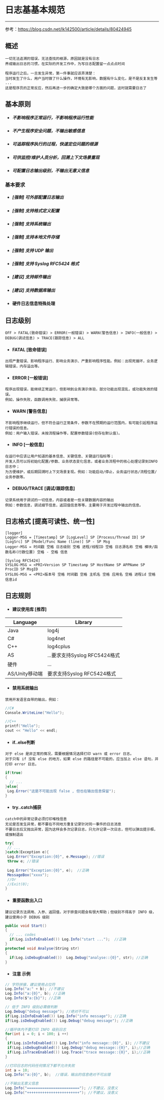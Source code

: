 # 日志基基本规范
***

参考：https://blog.csdn.net/lk142500/article/details/80424945

## 概述
```
一切无法追溯的错误，无法查找的根源，原因就是没有日志
养成输出日志的习惯，在实际的开发工作中，为写日志配置留一点点点时间

程序运行之后，一旦发生异常，第一件事就应该弄清楚：
当时发生了什么，用户当时做了什么操作，环境有无影响，数据有什么变化，是不是反复发生等 ...
这是程序员的正常反应，然后再进一步的确定大致是哪个方面的问题，这时就需要日志了
```

## 基本原则
* ##### 不影响程序正常运行，不影响程序运行性能
* ##### 不产生程序安全问题，不输出敏感信息
* ##### 可追踪程序执行的过程，快速定位问题的根源 
* ##### 可供监控/维护人员分析，回溯上下文场景重现
* ##### 可配置日志输出级别，不输出无意义信息

### 基本要求
* ##### [强制] 可外部配置日志输出
* ##### [强制] 支持格式定义配置
* ##### [强制] 支持系统输出
* ##### [强制] 支持本地文件存储
* ##### [强制] 支持 UDP 输出
* ##### [强制] 支持 Syslog RFC5424 格式
* ##### [建议] 支持邮件输出
* ##### [建议] 支持数据库输出
* #### 硬件日志信息特殊处理

## 日志级别
```
OFF > FATAL(致命错误) > ERROR(一般错误) > WARN(警告信息) > INFO(一般信息) > DEBUG(调试信息) > TRACE(跟踪信息) > ALL 
```
* #### FATAL [致命错误]
```
出现严重错误、影响程序运行、影响业务演示、严重影响程序性能。例如：出现死循环，业务逻辑错误，内存溢出等。
```
* #### ERROR [一般错误]
```
程序出现错误，能继续正常运行，但影响到业务演示体验，部分功能出现混乱，或功能失效的错误。
例如，操作失败，函数调用失败，捕获异常等。
```
*  #### WARN [警告信息]
```
不影响程序继续运行，但不符合运行正常条件，参数不在预期的运行范围内，有可能引起程序运行错误的信息。
例如：用户输入错误，未按流程操作等，配置参数错误(但存在默认值)。
```
* #### INFO [一般信息]
```
在运行中应该让用户知道的基本信息、关键信息、关键运行指标等；
开发人员可以将初始化配置/参数、业务状态变化信息，或者业务流程中的核心处理记录到INFO日志中；
为方便维护，或后期回溯时上下文场景复现。例如：功能启动/停止，业务运行状态/流程位置/业务参数等。
```
* #### DEBUG/TRACE [调试/跟踪信息]
```
记录系统用于调试的一切信息，内容或者是一些关键数据内容的输出
例如：参数信息，调试细节信息，返回值信息等等，主要用于开发过程中输出的信息。
```

## 日志格式 [提高可读性、统一性]
```
[logger]
Logger-MSG = [Timestamp] SP [LogLevel] SP [Process/Thread ID] SP [LogSrc] SP [Model/Func Name (line)] SP - SP Msg
Logger-MSG = 时间戳 空格 日志级别 空格 进程/线程ID 空格 日志源名称 空格 模块/函数名称(行数位置) 空格 - 空格 信息

[Syslog RFC5424] 
SYSLOG-MSG = <PRI>Version SP Timestamp SP HostName SP APPName SP ProcID SP MsgID
SYSLOG-MSG = <PRI>版本号 空格 时间戳 空格 主机名 空格 应用名 空格 进程id 空格 信息id
```

## 日志规则
* #### 建议使用库 [推荐]
|Language|Library|
|-----|-----|
|Java|log4j
|C#|log4net
|C++|log4cplus
|AS|...要求支持Syslog RFC5424格式
|硬件|...
|AS/Unity移动端|要求支持Syslog RFC5424格式

* #### 禁用系统输出
```
禁用开发语言自带的输出，例如：
```
```C#
//C#
Console.WriteLine("Hello");
```
```C++
//C++
printf("Hello");
cout << "Hello" << endl;
```

* #### if..else判断
```
对于 else 是非正常的情况，需要根据情况选择打印 warn 或 error 日志。
对于只有 if 没有 else 的地方，如果 else 的路径是不可能的，应当加上 else 语句，并打印 error 日志。
```
```C#
if(true)
{
  // ...
}else{
 Log.Error("这是不可能出现 false , 但也在输出信息保留");
}
```

* #### try..catch捕获
```
catch中的异常记录必须打印堆栈信息
无论是否发生异常，都不要在不同地方重复记录针对同一事件的日志消息
不要日志后又抛出异常，因为这样会多次记录日志，只允许记录一次日志，但可以弹出提示框，或强制退出
```
```C#
try{
 // ...
}catch(Exception e){
 Log.Error("Exception:{0}", e.Message); //错误
 throw e; //错误
 
 Log.Error("Exception:{0}", e);  //正确
 MessageBox("xxxx");
 //Or
 //Exit(0);
}
```

* #### 重要函数出入口
```
建议记录方法调用、入参、返回值，对于排查问题会有很大帮助；但级别不得高于 INFO 级，建议使用小于 DEBUG 级别
```
```C#
public void Start()
{
  // ... codes
  if(Log.isInfoEnabled()) Log.Info("start ...");  //正确
}
protected void Analyse(String str)
{
  if(Log.isDebugEnabled())  Log.Debug("analyse::{0}", str); //正确
}
```


* #### 注意 示例
```C#
// 字符拼接，建议使用占位符
Log.Info("a:" + b); //不建议
Log.Info("a:{0}", b); //正确
Log.Info($"a:{b}"); //正确

// 低于 INFO 级别必需做判断
Log.Debug("debug message"); //绝对不可以
if(Log.isInfoEnabled()) Log.Info("info message"); //正确
if(Log.isDebugEnabled()) Log.Debug("debug message"); //正确

//循环体内不要打印 INFO 级别日志
for(int i = 0; i < 100; i ++)
{
 if(Log.isInfoEnabled()) Log.Info("info message::{0}", i); //不建议
 if(Log.isDebugEnabled()) Log.Debug("debug message::{0}", i);//正确
 if(Log.isTraceEnabled()) Log.Trace("trace message::{0}", i);//正确
}

//打印日志的代码任何情况下都不允许失败
int a = 10;
Log.Info("a:{0}", b);  //错误，输出的信息绝对不可出错

//不输出无意义信息
Log.Info("========================"); //不建议，没意义
Log.Info("++++++++++++++++++++++++"); //不建议，没意义

```
